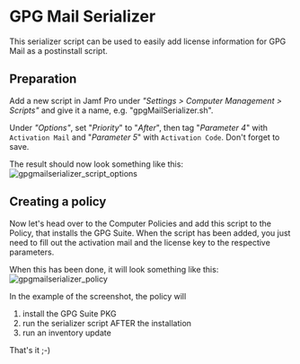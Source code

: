 # GPG Mail Serializer

This serializer script can be used to easily add license information for GPG Mail
as a postinstall script.

## Preparation

Add a new script in Jamf Pro under _"Settings > Computer Management > Scripts"_ and
give it a name, e.g. "gpgMailSerializer.sh".

Under _"Options"_, set "_Priority_" to "_After_", then tag "_Parameter 4_" with
`Activation Mail` and "_Parameter 5_" with `Activation Code`. Don't forget to save.

The result should now look something like this:
![gpgmailserializer_script_options](https://user-images.githubusercontent.com/48823479/140301341-141ef87a-e949-447f-9980-9cc75fcec18e.png)

## Creating a policy

Now let's head over to the Computer Policies and add this script to the Policy, that installs the GPG Suite.
When the script has been added, you just need to fill out the activation mail and the license key to the respective parameters.

When this has been done, it will look something like this:
![gpgmailserializer_policy](https://user-images.githubusercontent.com/48823479/140317394-b73d6ff7-869b-468a-983f-955a8eec1aca.png)

In the example of the screenshot, the policy will

1. install the GPG Suite PKG
2. run the serializer script AFTER the installation
3. run an inventory update

That's it ;-)
